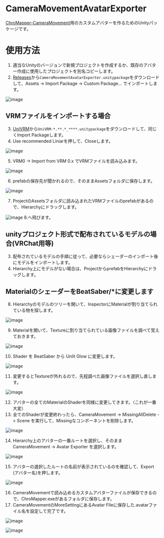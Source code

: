 # CameraMovementAvatarExporter
[ChroMapper-CameraMovement](https://github.com/rynan4818/ChroMapper-CameraMovement)用のカスタムアバターを作るためのUnityパッケージです。


# 使用方法
1. 適当なUnityのバージョンで新規プロジェクトを作成するか、既存のアバター作成に使用したプロジェクトを別名コピーします。
2. [Releases](https://github.com/rynan4818/CameraMovementAvatarExporter/releases)から`CameraMovementAvatarExporter.unitypackage`をダウンロードして、Assets -> Import Package -> Custom Package... でインポートします。

![image](https://user-images.githubusercontent.com/14249877/155548680-e501550c-cf76-4c90-88c6-c4a061947717.png)

## VRMファイルをインポートする場合
3. [UniVRM](https://github.com/vrm-c/UniVRM/releases)から`UniVRM-*.**.*_****.unitypackage`をダウンロードして、同じくImport Packageします。
4. Use recommended Liniarを押して、Closeします。

![image](https://user-images.githubusercontent.com/14249877/155549796-b9219a2d-02ae-4262-ae96-778975ec5d62.png)

5. VRM0 -> Import from VRM 0.x でVRMファイルを読み込みます。

![image](https://user-images.githubusercontent.com/14249877/155550098-0255b60f-5797-4063-a2ff-278345a34107.png)

6. prefabの保存先が聞かれるので、そのままAssetsフォルダに保存します。

![image](https://user-images.githubusercontent.com/14249877/155550384-0c7911be-8856-4b91-af1f-1fce1e0ff654.png)

7. ProjectのAssetsフォルダに読み込まれたVRMファイルのprefabがあるので、Hierarchyにドラッグします。

![image](https://user-images.githubusercontent.com/14249877/155550825-f35a705c-5f89-4a98-9a43-750501d948dd.png)
8.へ飛びます。

## unityプロジェクト形式で配布されているモデルの場合(VRChat用等)
3. 配布されているモデルの手順に従って、必要ならシェーダーのインポート後にモデルをインポートします。
4. Hierarchy上にモデルがない場合は、ProjectからprefabをHierarchyにドラッグします。

## MaterialのシェーダーをBeatSaber/*に変更します
8. Hierarchyのモデルのツリーを開いて、InspectorにMaterialが割り当てられている物を探します。

![image](https://user-images.githubusercontent.com/14249877/155551861-9fb9dc22-55b5-4c16-8a1e-9c15dfadb25b.png)

9. Materialを開いて、Textureに割り当てられている画像ファイルを調べて覚えておきます。

![image](https://user-images.githubusercontent.com/14249877/155552498-62e5606f-c119-4531-9e8c-57e0983cc989.png)

10. Shader を BeatSaber から Unlit Glow に変更します。

![image](https://user-images.githubusercontent.com/14249877/155552991-08db7d1e-1888-46e3-ba69-b75fa29166b8.png)

11. 変更するとTextureが外れるので、先程調べた画像ファイルを選択し直します。

![image](https://user-images.githubusercontent.com/14249877/155553449-80e04ea7-9e29-4b6d-bdfa-e06fe29b77c1.png)

12. アバターの全てのMaterialのShaderを同様に変更してきます。（これが一番大変）
13. 全てのShaderが変更終わったら、CameraMovement -> MissingAllDelete -> Scene を実行して、Missingなコンポーネントを削除します。

![image](https://user-images.githubusercontent.com/14249877/155554450-cf976c78-bef8-41be-9203-abd3f18396ce.png)

14. Hierarchy上のアバターの一番ルートを選択し、そのまま CameraMovement -> Avatar Exporter を選択します。

![image](https://user-images.githubusercontent.com/14249877/155554887-ea305cfe-3f34-491b-9004-5d0ca2df060f.png)

15. アバターの選択したルートの名前が表示されているのを確認して、Export (アバター名)を押します。

![image](https://user-images.githubusercontent.com/14249877/155555361-73e9ea74-44db-4e8c-b753-3c7e566774a6.png)

16. CameraMovementで読み込めるカスタムアバターファイルが保存できるので、ChroMapper.exeがあるフォルダに保存します。
17. CameraMovementのMoreSettingにあるAvatar FIleに保存した.avatarファイル名を設定して完了です。

![image](https://user-images.githubusercontent.com/14249877/155556191-45ae88d6-cfc5-405f-a525-309cb5287832.png)

![image](https://user-images.githubusercontent.com/14249877/155556336-0dae7a43-ebdc-403a-a26b-95e704d2bb17.png)




